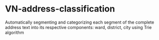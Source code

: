 # VN-address-classification
Automatically segmenting and categorizing each segment of the complete address text into its respective components: ward, district, city using Trie algorithm
